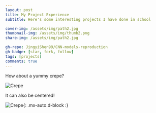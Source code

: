 ```yaml
---
layout: post
title: My Project Experience
subtitle: Here's some interesting projects I have done in school

cover-img: /assets/img/path2.jpg
thumbnail-img: /assets/img/thumb2.png
share-img: /assets/img/path2.jpg

gh-repo: JingyiShen99/CNN-models-reproduction
gh-badge: [star, fork, follow]
tags: [projects]
comments: true
---
```



How about a yummy crepe?

![Crepe](https://s3-media3.fl.yelpcdn.com/bphoto/cQ1Yoa75m2yUFFbY2xwuqw/348s.jpg)

It can also be centered!

![Crepe](https://s3-media3.fl.yelpcdn.com/bphoto/cQ1Yoa75m2yUFFbY2xwuqw/348s.jpg){: .mx-auto.d-block :}